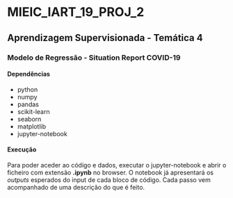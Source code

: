 # MIEIC_IART_19_PROJ_2

## Aprendizagem Supervisionada - Temática 4

### Modelo de Regressão - Situation Report COVID-19

#### Dependências
* python
* numpy
* pandas
* scikit-learn
* seaborn
* matplotlib
* jupyter-notebook

#### Execução

Para poder aceder ao código e dados, executar o jupyter-notebook e abrir o ficheiro com extensão **.ipynb** no browser.
O notebook já apresentará os *outputs* esperados do input de cada bloco de código. Cada passo vem acompanhado de uma descrição do que é feito.
